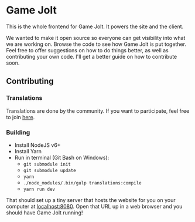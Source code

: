 # Game Jolt

This is the whole frontend for Game Jolt. It powers the site and the client.

We wanted to make it open source so everyone can get visibility into what we are working on. Browse the code to see how Game Jolt is put together. Feel free to offer suggestions on how to do things better, as well as contributing your own code. I'll get a better guide on how to contribute soon.

## Contributing

### Translations

Translations are done by the community. If you want to participate, feel free to join [here](https://poeditor.com/join/project/B4nWT6EgnD).

### Building

* Install NodeJS v6+
* Install Yarn
* Run in terminal (Git Bash on Windows):
	- `git submodule init`
	- `git submodule update`
	- `yarn`
	- `./node_modules/.bin/gulp translations:compile`
	- `yarn run dev`

That should set up a tiny server that hosts the website for you on your computer at [localhost:8080](http://localhost:8080). Open that URL up in a web browser and you should have Game Jolt running!

